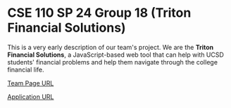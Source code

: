 # CSE 110 SP 24 Group 18 (Triton Financial Solutions) 
This is a very early description of our team's project. We are the **Triton Financial Solutions**, a JavaScript-based web tool that can help with UCSD students' financial problems and help them navigate through the college financial life.

[Team Page URL](https://github.com/cse110-sp24-group18/cse110-sp24-group18/blob/main/admin/team.md)

[Application URL](https://cse110-sp24-group18.github.io/cse110-sp24-group18/src/index.html)
